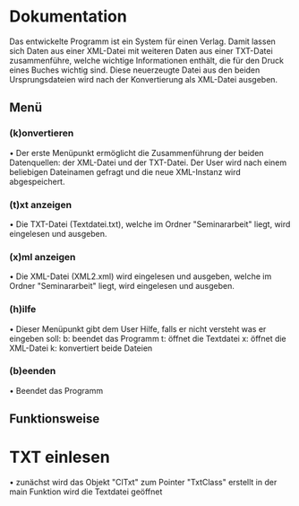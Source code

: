 
# Dokumentation
Das entwickelte Programm ist ein System für einen Verlag. Damit lassen sich Daten aus einer XML-Datei mit weiteren Daten aus einer TXT-Datei zusammenführe, welche wichtige Informationen enthält, die für den Druck eines Buches wichtig sind. Diese neuerzeugte Datei aus den beiden Ursprungsdateien wird nach der Konvertierung als XML-Datei ausgeben.
## Menü
### (k)onvertieren
•	Der erste Menüpunkt ermöglicht die Zusammenführung der beiden Datenquellen: der XML-Datei und der TXT-Datei. Der User wird nach einem beliebigen Dateinamen gefragt und die neue XML-Instanz wird abgespeichert.
### (t)xt anzeigen
• Die TXT-Datei (Textdatei.txt), welche im Ordner "Seminararbeit" liegt, wird eingelesen und ausgeben.
### (x)ml anzeigen
• Die XML-Datei (XML2.xml) wird eingelesen und ausgeben, welche im Ordner "Seminararbeit" liegt, wird eingelesen und ausgeben.
### (h)ilfe
•	Dieser Menüpunkt gibt dem User Hilfe, falls er nicht versteht was er eingeben soll:
b: beendet das Programm 
t: öffnet die Textdatei
x: öffnet die XML-Datei 
k: konvertiert beide Dateien
### (b)eenden
•	Beendet das Programm 
## Funktionsweise
# TXT einlesen
• zunächst wird das Objekt "ClTxt" zum Pointer "TxtClass" erstellt
in der main Funktion wird die Textdatei geöffnet

